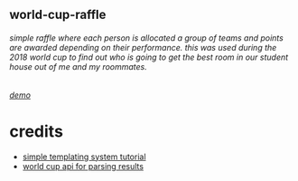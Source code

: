 ## world-cup-raffle
###### simple raffle where each person is allocated a group of teams and points are awarded depending on their performance. this was used during the 2018 world cup to find out who is going to get the best room in our student house out of me and my roommates.
###### [demo](https://wc.ashaibani.com)
# credits
* [simple templating system tutorial](http://www.broculos.net/2008/03/how-to-make-simple-html-template-engine.html)
* [world cup api for parsing results](https://worldcup.sfg.io/)
